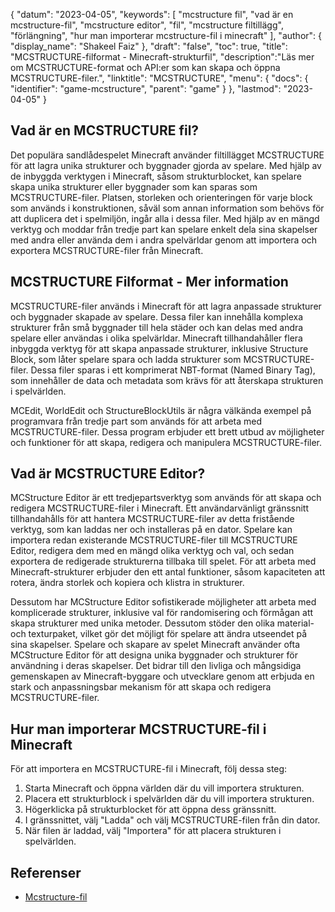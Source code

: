 {
"datum": "2023-04-05",
  "keywords": [
"mcstructure fil",
"vad är en mcstructure-fil",
"mcstructure editor",
"fil",
"mcstructure filtillägg",
"förlängning",
"hur man importerar mcstructure-fil i minecraft"
],
  "author": {
"display_name": "Shakeel Faiz"
},
"draft": "false",
"toc": true,
"title": "MCSTRUCTURE-filformat - Minecraft-strukturfil",
  "description":"Läs mer om MCSTRUCTURE-format och API:er som kan skapa och öppna MCSTRUCTURE-filer.",
"linktitle": "MCSTRUCTURE",
  "menu": {
    "docs": {
      "identifier": "game-mcstructure",
      "parent": "game"
}
},
"lastmod": "2023-04-05"
}

## Vad är en MCSTRUCTURE fil?

Det populära sandlådespelet Minecraft använder filtillägget MCSTRUCTURE för att lagra unika strukturer och byggnader gjorda av spelare. Med hjälp av de inbyggda verktygen i Minecraft, såsom strukturblocket, kan spelare skapa unika strukturer eller byggnader som kan sparas som MCSTRUCTURE-filer. Platsen, storleken och orienteringen för varje block som används i konstruktionen, såväl som annan information som behövs för att duplicera det i spelmiljön, ingår alla i dessa filer. Med hjälp av en mängd verktyg och moddar från tredje part kan spelare enkelt dela sina skapelser med andra eller använda dem i andra spelvärldar genom att importera och exportera MCSTRUCTURE-filer från Minecraft.

## MCSTRUCTURE Filformat - Mer information

MCSTRUCTURE-filer används i Minecraft för att lagra anpassade strukturer och byggnader skapade av spelare. Dessa filer kan innehålla komplexa strukturer från små byggnader till hela städer och kan delas med andra spelare eller användas i olika spelvärldar. Minecraft tillhandahåller flera inbyggda verktyg för att skapa anpassade strukturer, inklusive Structure Block, som låter spelare spara och ladda strukturer som MCSTRUCTURE-filer. Dessa filer sparas i ett komprimerat NBT-format (Named Binary Tag), som innehåller de data och metadata som krävs för att återskapa strukturen i spelvärlden.

MCEdit, WorldEdit och StructureBlockUtils är några välkända exempel på programvara från tredje part som används för att arbeta med MCSTRUCTURE-filer. Dessa program erbjuder ett brett utbud av möjligheter och funktioner för att skapa, redigera och manipulera MCSTRUCTURE-filer.

## Vad är MCSTRUCTURE Editor?

MCStructure Editor är ett tredjepartsverktyg som används för att skapa och redigera MCSTRUCTURE-filer i Minecraft. Ett användarvänligt gränssnitt tillhandahålls för att hantera MCSTRUCTURE-filer av detta fristående verktyg, som kan laddas ner och installeras på en dator. Spelare kan importera redan existerande MCSTRUCTURE-filer till MCSTRUCTURE Editor, redigera dem med en mängd olika verktyg och val, och sedan exportera de redigerade strukturerna tillbaka till spelet. För att arbeta med Minecraft-strukturer erbjuder den ett antal funktioner, såsom kapaciteten att rotera, ändra storlek och kopiera och klistra in strukturer.

Dessutom har MCStructure Editor sofistikerade möjligheter att arbeta med komplicerade strukturer, inklusive val för randomisering och förmågan att skapa strukturer med unika metoder. Dessutom stöder den olika material- och texturpaket, vilket gör det möjligt för spelare att ändra utseendet på sina skapelser. Spelare och skapare av spelet Minecraft använder ofta MCStructure Editor för att designa unika byggnader och strukturer för användning i deras skapelser. Det bidrar till den livliga och mångsidiga gemenskapen av Minecraft-byggare och utvecklare genom att erbjuda en stark och anpassningsbar mekanism för att skapa och redigera MCSTRUCTURE-filer.

## Hur man importerar MCSTRUCTURE-fil i Minecraft

För att importera en MCSTRUCTURE-fil i Minecraft, följ dessa steg:

1. Starta Minecraft och öppna världen där du vill importera strukturen.
2. Placera ett strukturblock i spelvärlden där du vill importera strukturen.
3. Högerklicka på strukturblocket för att öppna dess gränssnitt.
4. I gränssnittet, välj "Ladda" och välj MCSTRUCTURE-filen från din dator.
5. När filen är laddad, välj "Importera" för att placera strukturen i spelvärlden.

## Referenser
* [Mcstructure-fil](https://wiki.bedrock.dev/nbt/mcstructure.html)

